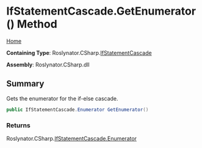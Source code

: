 # IfStatementCascade\.GetEnumerator\(\) Method

[Home](../../../../README.md)

**Containing Type**: Roslynator\.CSharp\.[IfStatementCascade](../README.md)

**Assembly**: Roslynator\.CSharp\.dll

## Summary

Gets the enumerator for the if\-else cascade\.

```csharp
public IfStatementCascade.Enumerator GetEnumerator()
```

### Returns

Roslynator\.CSharp\.[IfStatementCascade.Enumerator](../Enumerator/README.md)

